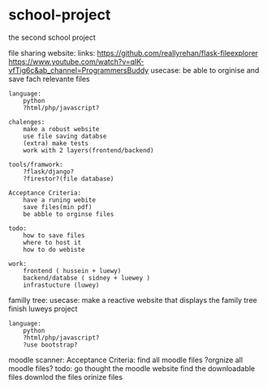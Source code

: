 # school-project
the second school project


file sharing website:
	links: https://github.com/reallyrehan/flask-fileexplorer
		https://www.youtube.com/watch?v=qIK-vfTig6c&ab_channel=ProgrammersBuddy
	usecase:
		be able to orginise and save fach relevante files
	
	language:
		python
		?html/php/javascript?
	
	chalenges:
		make a robust website
		use file saving databse
		(extra) make tests
		work with 2 layers(frontend/backend)
		
	tools/framwork:
		?flask/django?
		?firestor?(file database)
	
	Acceptance Criteria:
		have a runing webite
		save files(min pdf)
		be abble to orginse files
			
	todo:
		how to save files
		where to host it
		how to do webiste
	
	work:
		frontend ( hussein + luewy)
		backend/databse ( sidney + luewey )
		infrastucture (luwey)


familly tree:
	usecase:
		make a reactive website that displays the family tree
		finish luweys project
	
	language:
		python
		?html/php/javascript?
		?use bootstrap?

moodle scanner:
	Acceptance Criteria:
		find all moodle files
		?orgnize all moodle files?
	todo:
		go thought the moodle website
		find the downloadable files
		downlod the files
		orinize files
		
